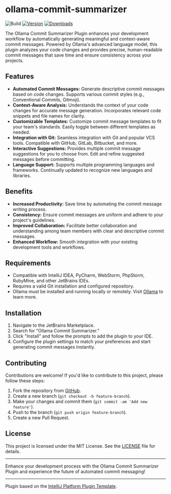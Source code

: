 # ollama-commit-summarizer

![Build](https://github.com/itishermann/ollama-commit-summarizer/workflows/Build/badge.svg)
[![Version](https://img.shields.io/jetbrains/plugin/v/MARKETPLACE_ID.svg)](https://plugins.jetbrains.com/plugin/MARKETPLACE_ID)
[![Downloads](https://img.shields.io/jetbrains/plugin/d/MARKETPLACE_ID.svg)](https://plugins.jetbrains.com/plugin/MARKETPLACE_ID)
<!-- Plugin description -->
The Ollama Commit Summarizer Plugin enhances your development workflow by automatically generating meaningful and context-aware commit messages. Powered by Ollama's advanced language model, this plugin analyzes your code changes and provides precise, human-readable commit messages that save time and ensure consistency across your projects.

## Features

- **Automated Commit Messages:** Generate descriptive commit messages based on code changes. Supports various commit styles (e.g., Conventional Commits, Gitmoji).
- **Context-Aware Analysis:** Understands the context of your code changes for accurate message generation. Incorporates relevant code snippets and file names for clarity.
- **Customizable Templates:** Customize commit message templates to fit your team's standards. Easily toggle between different templates as needed.
- **Integration with Git:** Seamless integration with Git and popular VCS tools. Compatible with GitHub, GitLab, Bitbucket, and more.
- **Interactive Suggestions:** Provides multiple commit message suggestions for you to choose from. Edit and refine suggested messages before committing.
- **Language Support:** Supports multiple programming languages and frameworks. Continually updated to recognize new languages and libraries.

## Benefits

- **Increased Productivity:** Save time by automating the commit message writing process.
- **Consistency:** Ensure commit messages are uniform and adhere to your project's guidelines.
- **Improved Collaboration:** Facilitate better collaboration and understanding among team members with clear and descriptive commit messages.
- **Enhanced Workflow:** Smooth integration with your existing development tools and workflows.

## Requirements

- Compatible with IntelliJ IDEA, PyCharm, WebStorm, PhpStorm, RubyMine, and other JetBrains IDEs.
- Requires a valid Git installation and configured repository.
- Ollama must be installed and running locally or remotely. Visit [Ollama][ollama-github-url] to learn more.

## Installation

1. Navigate to the JetBrains Marketplace.
2. Search for "Ollama Commit Summarizer."
3. Click "Install" and follow the prompts to add the plugin to your IDE.
4. Configure the plugin settings to match your preferences and start generating commit messages instantly.

## Contributing

Contributions are welcome! If you'd like to contribute to this project, please follow these steps:

1. Fork the repository from [GitHub][repo-url].
2. Create a new branch (`git checkout -b feature-branch`).
3. Make your changes and commit them (`git commit -am 'Add new feature'`).
4. Push to the branch (`git push origin feature-branch`).
5. Create a new Pull Request.

## License

This project is licensed under the MIT License. See the [LICENSE](LICENSE) file for details.

---

Enhance your development process with the Ollama Commit Summarizer Plugin and experience the future of automated commit messaging!
<!-- Plugin description end -->
---
Plugin based on the [IntelliJ Platform Plugin Template][template].

[template]: https://github.com/JetBrains/intellij-platform-plugin-template
[docs:plugin-description]: https://plugins.jetbrains.com/docs/intellij/plugin-user-experience.html#plugin-description-and-presentation
[repo-url]: https://github.com/itishermann/ollama-commit-summarizer
[ollama-github-url]:https://github.com/ollama/ollama
